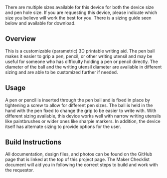 There are multiple sizes available for this device for both the device size and pen hole size. If you are requesting this device, please indicate which size you believe will work the best for you. There is a sizing guide seen below and available for download.
## Overview
This is a customizable (parametric) 3D printable writing aid. The pen ball makes it easier to grip a pen, pencil, or other writing utensil and may be useful for someone who has difficulty holding a pen or pencil directly. The diameter of the ball and the writing utensil diameter are available in different sizing and are able to be customized further if needed.
## Usage
A pen or pencil is inserted through the pen ball and is fixed in place by tightening a screw to allow for different pen sizes. The ball is held in the hand with the pen fixed to change the grip to be easier to write with. With different sizing available, this device works well with narrow writing utensils like paintbrushes or wider ones like sharpie markers. In addition, the device itself has alternate sizing to provide options for the user.

 

## Build Instructions
All documentation, design files, and photos can be found on the GitHub page that is linked at the top of this project page. The Maker Checklist document will aid you in following the correct steps to build and work with the requestor.
